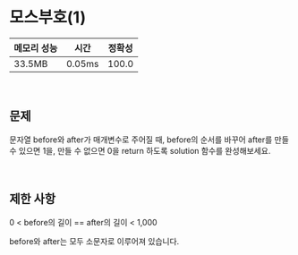 # 모스부호(1)

| 메모리 성능 | 시간 | 정확성 |
| ---- | ---- | ---- |
| 33.5MB | 0.05ms | 100.0 |

<br />

## 문제

문자열 before와 after가 매개변수로 주어질 때, before의 순서를 바꾸어 after를 만들 수 있으면 1을, 만들 수 없으면 0을 return 하도록 solution 함수를 완성해보세요.

<br />

## 제한 사항
0 < before의 길이 == after의 길이 < 1,000

before와 after는 모두 소문자로 이루어져 있습니다.